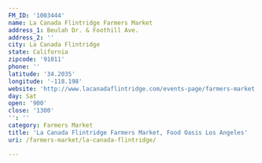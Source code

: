 ```yaml
---
FM_ID: '1003444'
name: La Canada Flintridge Farmers Market
address_1: Beulah Dr. & Foothill Ave.
address_2: ''
city: La Canada Flintridge
state: California
zipcode: '91011'
phone: ''
latitude: '34.2035'
longitude: '-118.198'
website: 'http://www.lacanadaflintridge.com/events-page/farmers-market.html'
day: Sat
open: '900'
close: '1300'
'': ''
category: Farmers Market
title: 'La Canada Flintridge Farmers Market, Food Oasis Los Angeles'
uri: /farmers-market/la-canada-flintridge/

---
```

